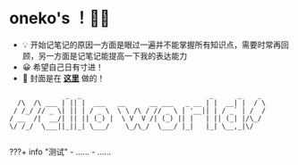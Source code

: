 # oneko's ！🐱‍💻

- 💡 开始记笔记的原因一方面是眼过一遍并不能掌握所有知识点，需要时常再回顾，另一方面是记笔记能提高一下我的表达能力
- 😀 希望自己日有寸进！
- 🔗 封面是在 **[这里](https://www.canva.com/zh_cn/)** 做的！

```
              _  _                                _      _    _ 
  /\  /\ ___ | || |  ___   __      __ ___   _ __ | |  __| |  / \
 / /_/ // _ \| || | / _ \  \ \ /\ / // _ \ | '__|| | / _` | /  /
/ __  /|  __/| || || (_) |  \ V  V /| (_) || |   | || (_| |/\_/ 
\/ /_/  \___||_||_| \___/    \_/\_/  \___/ |_|   |_| \__,_|\/   
                                                                
```

???+ info "测试"
    - ……
    - ……